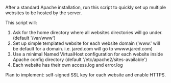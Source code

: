 After a standard Apache installation, run this script to quickly set up multiple websites to be hosted by the server.

This script will:
1) Ask for the home directory where all websites directories will go under. (default '/var/www')
2) Set up simple templated website for each website domain ('www.' will be default for a domain. i.e. jared.com will go to wwww.jared.com)
3) Use a minimal Named VirtualHost configuration for each website inside Apache config directory (default '/etc/apache2/sites-available')
4) Each website has their own access.log and error.log

Plan to implement: self-signed SSL key for each website and enable HTTPS.

